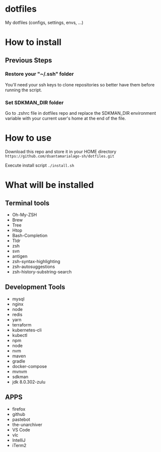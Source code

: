 # dotfiles
My dotfiles (configs, settings, envs, ...)

# How to install
## Previous Steps
### Restore your "~/.ssh" folder 
You'll need your ssh keys to clone repositories so better have them before running the script. 

### Set SDKMAN_DIR folder
Go to .zshrc file in dotfiles repo and replace the SDKMAN_DIR environment variable with your current user's home at the end of the file.

# How to use
Download this repo and store it in your HOME directory
`https://github.com/dsantamarialago-sh/dotfiles.git`

Execute install script
`./install.sh`
# What will be installed
## Terminal tools
* Oh-My-ZSH
* Brew
* Tree
* Htop
* Bash-Completion
* Tldr
* zsh
* svn
* antigen
* zsh-syntax-highlighting
* zsh-autosuggestions
* zsh-history-substring-search

## Development Tools
* mysql
* nginx
* node
* redis
* yarn
* terraform
* kubernetes-cli
* kubectl
* npm
* node
* nvm
* maven
* gradle
* docker-compose
* mvnvm
* sdkman
* jdk 8.0.302-zulu

## APPS
* firefox
* github
* pastebot
* the-unarchiver
* VS Code
* vlc
* IntelliJ
* iTerm2
